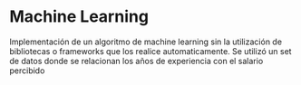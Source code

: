 # Machine Learning 

Implementación de un algoritmo de machine learning sin la utilización de bibliotecas o frameworks que los realice automaticamente.
Se utilizó un set de datos donde se relacionan los años de experiencia con el salario percibido
